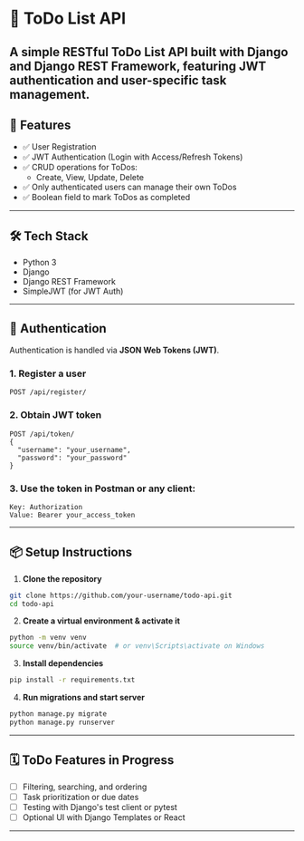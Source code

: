 
# 📝 ToDo List API

A simple RESTful ToDo List API built with **Django** and **Django REST Framework**, featuring **JWT authentication** and user-specific task management. 
---

## 🚀 Features

- ✅ User Registration
- ✅ JWT Authentication (Login with Access/Refresh Tokens)
- ✅ CRUD operations for ToDos:
  - Create, View, Update, Delete
- ✅ Only authenticated users can manage their own ToDos
- ✅ Boolean field to mark ToDos as completed

---

## 🛠 Tech Stack

- Python 3
- Django
- Django REST Framework
- SimpleJWT (for JWT Auth)


---

## 🔐 Authentication

Authentication is handled via **JSON Web Tokens (JWT)**.

### 1. Register a user
```
POST /api/register/
```

### 2. Obtain JWT token
```
POST /api/token/
{
  "username": "your_username",
  "password": "your_password"
}
```

### 3. Use the token in Postman or any client:

```
Key: Authorization
Value: Bearer your_access_token
```

---


## 📦 Setup Instructions

1. **Clone the repository**

```bash
git clone https://github.com/your-username/todo-api.git
cd todo-api
```

2. **Create a virtual environment & activate it**

```bash
python -m venv venv
source venv/bin/activate  # or venv\Scripts\activate on Windows
```

3. **Install dependencies**

```bash
pip install -r requirements.txt
```

4. **Run migrations and start server**

```bash
python manage.py migrate
python manage.py runserver
```

---

## 🗓 ToDo Features in Progress

- [ ] Filtering, searching, and ordering
- [ ] Task prioritization or due dates
- [ ] Testing with Django's test client or pytest
- [ ] Optional UI with Django Templates or React

---
